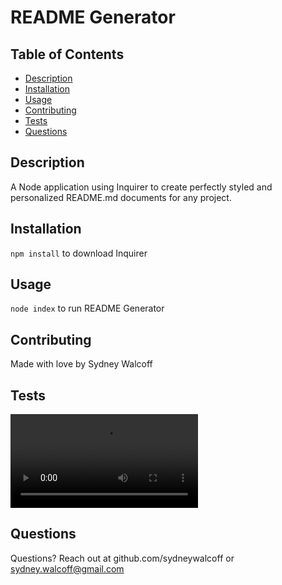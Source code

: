 # README Generator 

## Table of Contents
* [Description](#description)
* [Installation](#installation)
* [Usage](#usage) 
* [Contributing](#contributing)
* [Tests](#tests)
* [Questions](#questions)

## Description
A Node application using Inquirer to create perfectly styled and personalized README.md documents for any project.

## Installation
`npm install` to download Inquirer

## Usage
`node index` to run README Generator

## Contributing
Made with love by Sydney Walcoff

## Tests
![](https://user-images.githubusercontent.com/75542938/113494324-231f6080-949c-11eb-9545-5a5dbca1fd4b.mp4)

## Questions
Questions? Reach out at github.com/sydneywalcoff or sydney.walcoff@gmail.com
